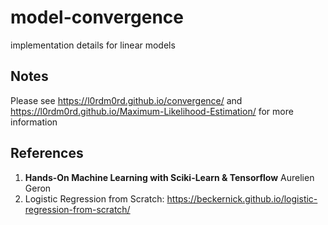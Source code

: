 # model-convergence
implementation details for linear models

## Notes
Please see https://l0rdm0rd.github.io/convergence/ and https://l0rdm0rd.github.io/Maximum-Likelihood-Estimation/ for more information

## References
1. **Hands-On Machine Learning with Sciki-Learn & Tensorflow** Aurelien Geron
2. Logistic Regression from Scratch: https://beckernick.github.io/logistic-regression-from-scratch/
